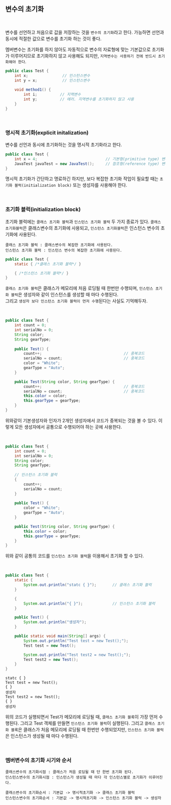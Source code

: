 ## 변수의 초기화
    
<br>

변수를 선언하고 처음으로 값을 저장하는 것을 `변수의 초기화`라고 한다. 가능하면 선언과 동시에 적절한 값으로 
변수를 초기화 하는 것이 좋다. <br>

멤버변수는 초기화를 하지 않아도 자동적으로 변수의 자료형에 맞는 기본값으로 초기화가 이루어지므로 초기화하지 않고 사용해도 되지만,
`지역변수는 사용하기 전에 반드시 초기화해야 한다`. 

```java
public class Test {
    int x;               // 인스턴스변수 
    int y = x;           // 인스턴스변수
    
    void method1() {
        int i;          // 지역변수
        int y;          // 에러. 지역변수를 초기화하지 않고 사용
    }
}
```

<br>

### 명시적 초기화(explicit initalization)

변수를 선언과 동시에 초기화하는 것을 명시적 초기화라고 한다. 

```java
public class Test {
    int x = 4;                              // 기본형(primitive type) 변수의 초기화
    JavaTest javaTest = new JavaTest();     // 참조형(reference type) 변수의 초기화
}
```

명시적 초기화가 간단하고 명료하긴 하지만, 보다 복잡한 초기화 작업이 필요할 때는 `초기화 블럭(initialization block)` 또는 생성자를
사용해야 한다.

<br>

### 초기화 블럭(initialization block)

초기화 블럭에는 `클래스 초기화 블럭`과 `인스턴스 초기화 블럭` 두 가지 종료가 있다. `클래스 초기화블럭`은 클래스변수의 초기화에
사용되고, `인스턴스 초기화블럭`은 인스턴스 변수의 초기화에 사용된다. 

```
클래스 초기화 블럭 : 클래스변수의 복잡한 초기화에 사용된다.
인스턴스 초기화 블럭 : 인스턴스 변수의 복잡한 초기화에 사용된다.
```

```java
public class Test {
    static { /*클래스 초기화 블럭*/ }

    { /*인스턴스 초기화 블럭*/ }
}
```

`클래스 초기화 블럭`은 클래스가 메모리에 처음 로딩될 때 한번만 수행되며, `인스턴스 초기화 블럭`은 생성자와 같이 인스턴스를
생성할 때 마다 수행된다. <br>
그리고 `생성자 보다 인스턴스 초기화 블럭이 먼저 수행`된다는 사실도 기억해두자. 

<br>

```java
public class Test {
    int count = 0;
    int serialNo = 0;
    String color;
    String gearType;
    
    public Test() {
        count++;                                    // 중복코드
        serialNo = count;                           // 중복코드
        color = "White";
        gearType = "Auto";
    }

    public Test(String color, String gearType) {
        count++;                                    // 중복코드
        serialNo = count;                           // 중복코드
        this.color = color;
        this.gearType = gearType;
    }
}
```

위와같이 기본생성자와 인자가 2개인 생성자에서 코드가 중복되는 것을 볼 수 있다. 이렇게 모든 생성자에서 공통으로 수행되어야 하는 곳에
사용한다.

<br>

```java
public class Test {
    int count = 0;
    int serialNo = 0;
    String color;
    String gearType;
    
    // 인스턴스 초기화 블럭
    {
        count++;
        serialNo = count;
    } 
    
    public Test() {
        color = "White";
        gearType = "Auto";
    }

    public Test(String color, String gearType) {
        this.color = color;
        this.gearType = gearType;
    }
}
```

위와 같이 공통의 코드를 `인스턴스 초기화 블럭`을 이용해서 초기화 할 수 있다.

<br>

```java
public class Test {
    static {
        System.out.println("statc { }");       // 클래스 초기화 블럭
    }

    {
        System.out.println("{ }");             // 인스턴스 초기화 블럭
    }

    public Test() {
        System.out.println("생성자");
    }

    public static void main(String[] args) {
        System.out.println("Test test = new Test();");
        Test test = new Test();

        System.out.println("Test test2 = new Test();");
        Test test2 = new Test();
    }
}
```

```
statc { }
Test test = new Test();
{ }
생성자
Test test2 = new Test();
{ }
생성자
```

위의 코드가 실행되면서 Test가 메모리에 로딩될 때, `클래스 초기화 블록`이 가장 먼저 수행된다.
그리고 Test 객체를 만들면 `인스턴스 초기화 블럭`이 실행된다. 그리고 `클래스 초기화 블록`은 클래스가
처음 메모리에 로딩될 때 한번만 수행되었지만, `인스턴스 초기화 블럭`은 인스턴스가 생성될 때 마다 수행된다.

<br>

### 멤버변수의 초기화 시기와 순서

```
클래스변수의 초기화시점 : 클래스가 처음 로딩될 때 단 한번 초기화 된다.
인스턴스변수의 초기화시점 : 인스턴스가 생성될 때 마다 각 인스턴스별로 초기화가 이루어진다.

클래스변수의 초기화순서 : 기본값 -> 명시적초기화 -> 클래스 초기화 블럭
인스턴스변수의 초기화순서 : 기본값 -> 명시적초기화 -> 인스턴스 초기화 블럭 -> 생성자
```

